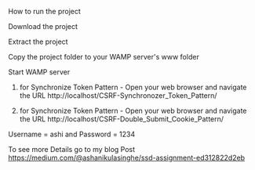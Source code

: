 How to run the project

Download the project

Extract the project

Copy the project folder to your WAMP server's www folder

Start WAMP server

1) for Synchronize Token Pattern - Open your web browser and navigate the URL http://localhost/CSRF-Synchronozer_Token_Pattern/

2) for Synchronize Token Pattern - Open your web browser and navigate the URL http://localhost/CSRF-Double_Submit_Cookie_Pattern/

Username = ashi and Password = 1234

To see more Details go to my blog Post https://medium.com/@ashanikulasinghe/ssd-assignment-ed312822d2eb
